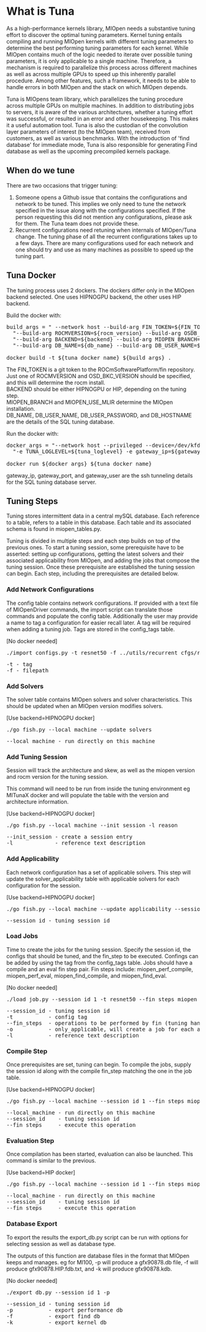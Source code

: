 # What is Tuna
As a high-performance kernels library, MIOpen needs a substantive tuning effort to discover the
optimal tuning parameters. Kernel tuning entails compiling and running MIOpen kernels with different
tuning parameters to determine the best performing tuning parameters for each kernel. While MIOpen
contains much of the logic needed to iterate over possible tuning parameters, it is only applicable
to a single machine. Therefore, a mechanism is required to parallelize this process across different
machines as well as across multiple GPUs to speed up this inherently parallel procedure. Among other
features, such a framework, it needs to be able to handle errors in both MIOpen and the stack on which
MIOpen depends.

Tuna is MIOpens team library, which parallelizes the tuning procedure across multiple GPUs on
multiple machines. In addition to distributing jobs to servers, it is aware of the various
architectures, whether a tuning effort was successful, or resulted in an error and other housekeeping.
This makes it a useful automation tool. Tuna is also the custodian of the convolution layer parameters
of interest (to the MIOpen team), received from customers, as well as various benchmarks. With the
introduction of 'find database' for immediate mode, Tuna is also responsible for generating Find
database as well as the upcoming precompiled kernels package.

## When do we tune
There are two occasions that trigger tuning:
1. Someone opens a Github issue that contains the configurations and network to be tuned.
This implies we only need to tune the network specified in the issue along with the
configurations specified. If the person requesting this did not mention any configurations,
please ask for them. The Tuna team does not provide these.
2. Recurrent configurations need retuning when internals of MIOpen/Tuna change. The tuning
phase of all the recurrent configurations takes up to a few days. There are many configurations
used for each network and one should try and use as many machines as possible to speed up
the tuning part.

## Tuna Docker
The tuning process uses 2 dockers. The dockers differ only in the MIOpen backend selected. 
One uses HIPNOGPU backend, the other uses HIP backend.

Build the docker with:
<pre>
build_args = " --network host --build-arg FIN_TOKEN=${FIN_TOKEN}"\ 
  "--build-arg ROCMVERSION=${rocm_version} --build-arg OSDB_BKC_VERSION=${osdb_bkc_version}"\
  "--build-arg BACKEND=${backend} --build-arg MIOPEN_BRANCH=${miopen_branch_name} --build-arg MIOPEN_USE_MLIR=On"\
  "--build-arg DB_NAME=${db_name} --build-arg DB_USER_NAME=${db_user} --build-arg DB_USER_PASSWORD=${db_password} --build-arg DB_HOSTNAME=${db_host}"

docker build -t ${tuna_docker_name} ${build_args} .
</pre>
The FIN_TOKEN is a git token to the ROCmSoftwarePlatform/fin repository.  
Just one of ROCMVERSION and OSD_BKC_VERSION should be specified, and this will determine the rocm install.  
BACKEND should be either HIPNOGPU or HIP, depending on the tuning step.  
MIOPEN_BRANCH and MIOPEN_USE_MLIR determine the MIOpen installation.  
DB_NAME, DB_USER_NAME, DB_USER_PASSWORD, and DB_HOSTNAME are the details of the SQL tuning database.

Run the docker with:
<pre>
docker_args = "--network host --privileged --device=/dev/kfd --device /dev/dri:/dev/dri:rw --volume /dev/dri:/dev/dri:rw --group-add video"\
  "-e TUNA_LOGLEVEL=${tuna_loglevel} -e gateway_ip=${gateway_ip} -e gateway_port=${gateway_port} -e gateway_user=${gateway_user}"

docker run ${docker_args} ${tuna_docker_name}
</pre>
gateway_ip, gateway_port, and gateway_user are the ssh tunneling details for the SQL tuning database server.


## Tuning Steps
Tuning stores intermittent data in a central mySQL database. Each reference to a table, 
refers to a table in this database. Each table and its associated schema is found in miopen_tables.py.

Tuning is divided in multiple steps and each step builds on top of the previous ones. 
To start a tuning session, some prerequisite have to be asserted: setting up configurations, 
getting the latest solvers and their associated applicability from MIOpen, 
and adding the jobs that compose the tuning session. 
Once these prerequisite are established the tuning session can begin. Each step, 
including the prerequisites are detailed below.

### Add Network Configurations 
The config table contains network configurations. If provided with a text file of MIOpenDriver
commands, the import script can translate those commands and populate the config table. 
Additionally the user may provide a name to tag a configuration for easier recall later. 
A tag will be required when adding a tuning job. Tags are stored in the config_tags table.

[No docker needed]

<pre>
./import_configs.py -t resnet50 -f ../utils/recurrent_cfgs/resnet50.txt
</pre>
<pre>
-t - tag 
-f - filepath 
</pre>

### Add Solvers
The solver table contains MIOpen solvers and solver characteristics. 
This should be updated when an MIOpen version modifies solvers.

[Use backend=HIPNOGPU docker]

<pre>
./go_fish.py --local_machine --update_solvers
</pre>
<pre>
--local_machine - run directly on this machine
</pre>

### Add Tuning Session
Session will track the architecture and skew, as well as the miopen version and 
rocm version for the tuning session.

This command will need to be run from inside the tuning environment eg MITunaX docker
and will populate the table with the version and architecture information.

[Use backend=HIPNOGPU docker]

<pre>
./go_fish.py --local_machine --init_session -l reason
</pre>
<pre>
--init_session - create a session entry
-l             - reference text description
</pre>

### Add Applicability
Each network configuration has a set of applicable solvers. This step will update the
solver_applicability table with applicable solvers for each configuration for the session.

[Use backend=HIPNOGPU docker]

<pre>
./go_fish.py --local_machine --update_applicability --session_id 1
</pre>
<pre>
--session_id - tuning session id
</pre>

### Load Jobs
Time to create the jobs for the tuning session. Specify the session id, the configs that
should be tuned, and the fin_step to be executed. Confings can be added by using the tag from
the config_tags table. Jobs should have a compile and an eval fin step pair.
Fin steps include: miopen_perf_compile, miopen_perf_eval, miopen_find_compile, and miopen_find_eval.

[No docker needed]

<pre>
./load_job.py --session_id 1 -t resnet50 --fin_steps miopen_perf_compile,miopen_perf_eval -o -l reason
</pre>
<pre>
--session_id - tuning session id
-t           - config tag
--fin_steps  - operations to be performed by fin (tuning handle into miopen)
-o           - only_applicable, will create a job for each applicable solver
-l           - reference text description
</pre>

### Compile Step
Once prerequisites are set, tuning can begin. To compile the jobs, 
supply the session id along with the compile fin_step matching the one in the job table.

[Use backend=HIPNOGPU docker]

<pre>
./go_fish.py --local_machine --session_id 1 --fin_steps miopen_perf_compile 
</pre>
<pre>
--local_machine - run directly on this machine 
--session_id    - tuning session id 
--fin_steps     - execute this operation
</pre>

### Evaluation Step
Once compilation has been started, evaluation can also be launched.
This command is similar to the previous.

[Use backend=HIP docker]

<pre>
./go_fish.py --local_machine --session_id 1 --fin_steps miopen_perf_eval
</pre>
<pre>
--local_machine - run directly on this machine
--session_id    - tuning session id
--fin_steps     - execute this operation
</pre>

### Database Export
To export the results the export_db.py script can be run with options
for selecting session as well as database type.

The outputs of this function are database files in the format that MIOpen keeps and manages.
eg for MI100, -p will produce a gfx90878.db file, -f will produce gfx90878.HIP.fdb.txt, and -k will produce gfx90878.kdb.

[No docker needed]

<pre>
./export_db.py --session_id 1 -p
</pre>
<pre>
--session_id - tuning session id
-p           - export performance db
-f           - export find db
-k           - export kernel db
</pre>

